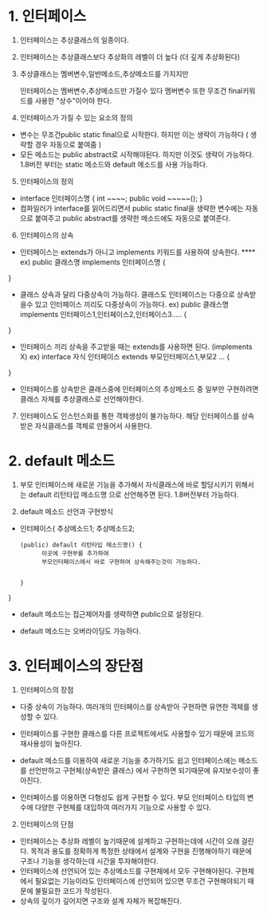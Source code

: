 # 1. 인터페이스
1. 인터페이스는 추상클래스의 일종이다.

2. 인터페이스는 추상클래스보다 추상화의 레벨이 더 높다
   (더 깊게 추상화된다)

3. 추상클래스는 멤버변수,일반메소드,추상메소드를 가지지만

   인터페이스는 멤버변수,추상메소드만 가질수 있다
   멤버변수 또한 무조건 final키워드를 사용한 "상수"이어야 한다.

4. 인터페이스가 가질 수 있는 요소의 정의
-  변수는 무조건public static final으로 시작한다. 하지만
   이는 생략이 가능하다 ( 생략할 경우 자동으로 붙여줌 )
-  모든 메소드는 public abstract로 시작해야된다. 하지만 이것도
   생략이 가능하다. 1.8버전 부터는 static 메소드와 default 메소드를 사용 가능하다.

5. 인터페이스의 정의
- interface 인터페이스명 { 
   int ~~~~;
   public void ~~~~~();
 }
 - 컴파일러가 interface를 읽어드리면서 public static final을 생략한
   변수에는 자동으로 붙여주고 public abstract를 생략한 메소드에도
   자동으로 붙여준다.

6. 인터페이스의 상속
-  인터페이스는 extends가 아니고 implements 키워드를 사용하여 상속한다. ****
ex) public 클래스명 implements 인터페이스명 {

}
-  클래스 상속과 달리 다중상속이 가능하다. 클래스도 인터페이스는
   다중으로 상속받을수 있고 인터페이스 끼리도 다중상속이 가능하다.
ex) public 클래스명 implements 인터페이스1,인터페이스2,인터페이스3..... {

}
- 인터페이스 끼리 상속을 주고받을 때는 extends를 사용하면 된다. (implements X)
ex) interface 자식 인터페이스 extends 부모인터페이스1,부모2 ... {

} 
- 인터페이스를 상속받은 클래스중에 인터페이스의 추상메소드 중 일부만
  구현하려면 클래스 자체를 추상클래스로 선언해야한다.

7. 인터페이스도 인스턴스화를 통한 객체생성이
불가능하다. 해당 인터페이스를 상속받은 자식클래스를
객체로 만들어서 사용한다.

# 2. default 메소드
1. 부모 인터페이스에 새로운 기능을 추가해서
자식클래스에 바로 할당시키기 위해서는 
default 리턴타입 메소드명 으로 선언해주면 된다. 1.8버전부터 가능하다.

2. default 메소드 선언과 구현방식
- 인터페이스{
      추상메소드1;
      추상메소드2;

      (public) default 리턴타입 메소드명() {
            이곳에 구현부를 추가하여
            부모인터페이스에서 바로 구현하여 상속해주는것이 가능하다.
           

      }

}
- default 메소드는 접근제어자를 생략하면 public으로 설정된다.

- default 메소드는 오버라이딩도 가능하다.

# 3. 인터페이스의 장단점
1. 인터페이스의 장점
- 다중 상속이 가능하다. 여러개의 인터페이스를 상속받아
구현하면 유연한 객체를 생성할 수 있다.
- 인터페이스를 구현한 클래스를 다른 프로젝트에서도
사용할수 있기 때문에 코드의 재사용성이 높아진다.

- default 메소드를 이용하여 새로운 기능을 추가하기도 쉽고
인터페이스에는 메소드를 선언만하고 구현체(상속받은 클래스)
에서 구현하면 되기때문에 유지보수성이 좋아진다.
- 인터페이스를 이용하면 다형성도 쉽게 구현할 수 있다.
부모 인터페이스 타입의 변수에 다양한 구현체를 대입하여
여러가지 기능으로 사용할 수 있다.

2. 인터페이스의 단점
- 인터페이스는 추상화 레벨이 높기때문에 설계하고 구현하는데에
시간이 오래 걸린다. 목적과 용도를 정확하게 특정한 상태에서
설계와 구현을 진행해야하기 때문에 구조나 기능을 생각하는데
시간을 투자해야한다.
- 인터페이스에 선언되어 있는 추상메소드를 구현체에서
모두 구현해야된다. 구현체에서 필요없는 기능이라도
인터페이스에 선언되어 있으면 무조건 구현해야되기 때문에
불필요한 코드가 작성된다.
- 상속의 깊이가 깊어지면 구조와 설계 자체가 복잡해진다.